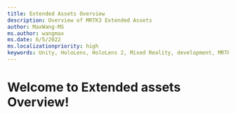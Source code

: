 ```yaml
---
title: Extended Assets Overview
description: Overview of MRTK3 Extended Assets
author: MaxWang-MS
ms.author: wangmax
ms.date: 6/5/2022
ms.localizationpriority: high
keywords: Unity, HoloLens, HoloLens 2, Mixed Reality, development, MRTK3, data binding, theme, theming, Mixed Reality Toolkit, Extended Assets
---
```


# Welcome to Extended assets Overview!
